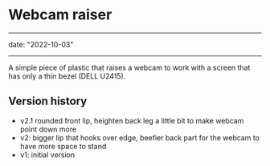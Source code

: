 # Webcam raiser

---

date: "2022-10-03"

---

A simple piece of plastic that raises a webcam to work with a screen 
that has only a thin bezel (DELL U2415).

## Version history
- v2.1 rounded front lip, heighten back leg a little bit to make 
  webcam point down more
- v2: bigger lip that hooks over edge, beefier back part for the 
  webcam to have more space to stand
- v1: initial version
